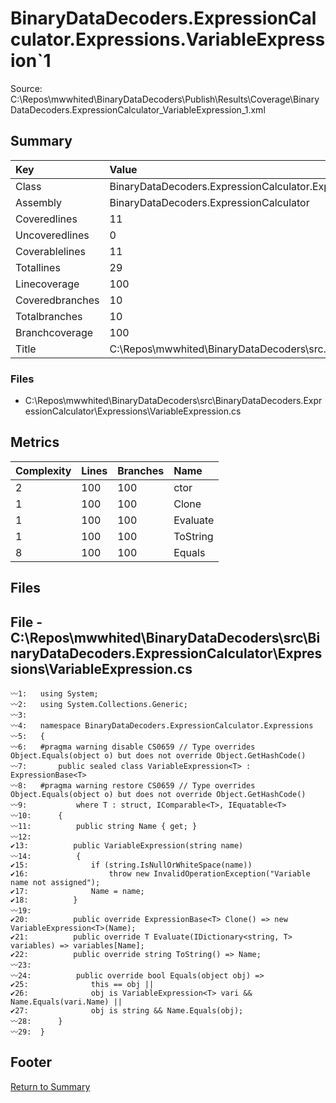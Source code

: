 ﻿
# BinaryDataDecoders.ExpressionCalculator.Expressions.VariableExpression`1
Source: C:\Repos\mwwhited\BinaryDataDecoders\Publish\Results\Coverage\BinaryDataDecoders.ExpressionCalculator_VariableExpression_1.xml

## Summary

| Key                  | Value                                                            |
| :------------------- | :--------------------------------------------------------------- |
| Class                | BinaryDataDecoders.ExpressionCalculator.Expressions.Variable | 
| Assembly             | BinaryDataDecoders.ExpressionCalculator                      | 
| Coveredlines         | 11                                                           | 
| Uncoveredlines       | 0                                                            | 
| Coverablelines       | 11                                                           | 
| Totallines           | 29                                                           | 
| Linecoverage         | 100                                                          | 
| Coveredbranches      | 10                                                           | 
| Totalbranches        | 10                                                           | 
| Branchcoverage       | 100                                                          | 
| Title                | C:\Repos\mwwhited\BinaryDataDecoders\src\..\src\BinaryDataDe | 

### Files
 * C:\Repos\mwwhited\BinaryDataDecoders\src\BinaryDataDecoders.ExpressionCalculator\Expressions\VariableExpression.cs

## Metrics

| Complexity | Lines | Branches | Name                                          |
| :--------- | :---- | :------- | :-------------------------------------------- |
| 2          | 100   | 100      | ctor | 
| 1          | 100   | 100      | Clone | 
| 1          | 100   | 100      | Evaluate | 
| 1          | 100   | 100      | ToString | 
| 8          | 100   | 100      | Equals | 
## Files

## File - C:\Repos\mwwhited\BinaryDataDecoders\src\BinaryDataDecoders.ExpressionCalculator\Expressions\VariableExpression.cs

```CSharp
〰1:   using System;
〰2:   using System.Collections.Generic;
〰3:   
〰4:   namespace BinaryDataDecoders.ExpressionCalculator.Expressions
〰5:   {
〰6:   #pragma warning disable CS0659 // Type overrides Object.Equals(object o) but does not override Object.GetHashCode()
〰7:       public sealed class VariableExpression<T> : ExpressionBase<T>
〰8:   #pragma warning restore CS0659 // Type overrides Object.Equals(object o) but does not override Object.GetHashCode()
〰9:           where T : struct, IComparable<T>, IEquatable<T>
〰10:      {
〰11:          public string Name { get; }
〰12:  
✔13:          public VariableExpression(string name)
〰14:          {
✔15:              if (string.IsNullOrWhiteSpace(name))
✔16:                  throw new InvalidOperationException("Variable name not assigned");
✔17:              Name = name;
✔18:          }
〰19:  
✔20:          public override ExpressionBase<T> Clone() => new VariableExpression<T>(Name);
✔21:          public override T Evaluate(IDictionary<string, T> variables) => variables[Name];
✔22:          public override string ToString() => Name;
〰23:  
〰24:          public override bool Equals(object obj) =>
✔25:              this == obj ||
✔26:              obj is VariableExpression<T> vari && Name.Equals(vari.Name) ||
✔27:              obj is string && Name.Equals(obj);
〰28:      }
〰29:  }

```
## Footer 
[Return to Summary](Summary.md)

